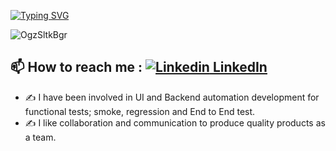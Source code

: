 [![Typing SVG](https://readme-typing-svg.herokuapp.com?font=Fira+Code&pause=1000&random=false&width=435&lines=Hi%2C+I'm+O%C4%9Fuz+Saltuk+Bu%C4%9Fra+TOKLUCU;I'm+Software+Test+Engineer+and;+Candidate+Software+Engineer)](https://git.io/typing-svg)

<p align="left"> <img src="https://komarev.com/ghpvc/?username=OgzSltkBgr&label=Profile%20views&color=0e75b6&style=flat" alt="OgzSltkBgr" /> </p>

## 📫 How to reach me : [![Linkedin](https://i.stack.imgur.com/gVE0j.png) LinkedIn](https://www.linkedin.com/in/o%C4%9Fuz-saltuk-bu%C4%9Fra-toklucu/) <!--[![GitHub][(https://i.stack.imgur.com/tskMh.png) (https://www.linkedin.com/in/o%C4%9Fuz-saltuk-bu%C4%9Fra-toklucu/)-->
- ✍️ I have been involved in UI and Backend automation development for functional tests; smoke, regression and End to End test. <br/>
- ✍️ I like collaboration and communication to produce quality products as a team. 

</p>







